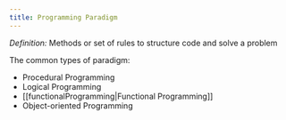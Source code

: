 ```yaml
---
title: Programming Paradigm
---
```

*Definition:* Methods or set of rules to structure code and solve a problem

The common types of paradigm:
- Procedural Programming
- Logical Programming
- [[functionalProgramming|Functional Programming]]
- Object-oriented Programming